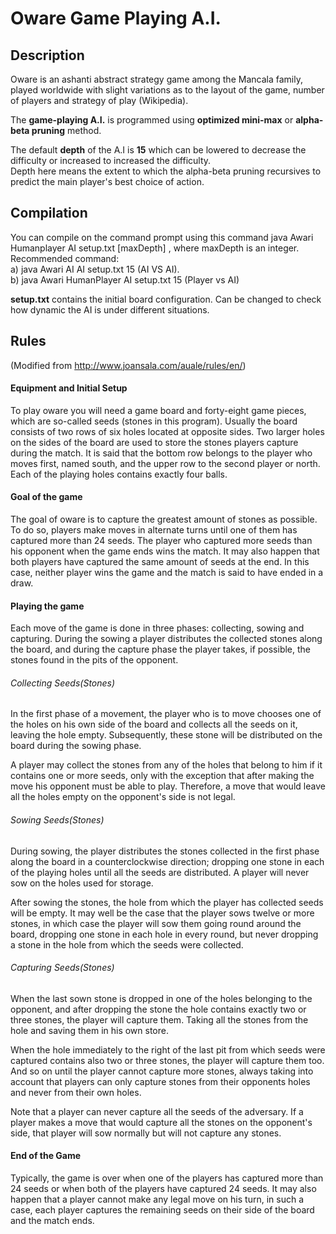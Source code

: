 # Oware Game Playing A.I.

## Description
Oware is an ashanti abstract strategy game among the Mancala family, played worldwide with slight variations as to the layout of the game, number of players and strategy of play (Wikipedia).  

The **game-playing A.I.** is programmed using **optimized mini-max** or **alpha-beta pruning** method.  

The default **depth** of the A.I is **15** which can be lowered to decrease the difficulty or increased to increased the difficulty.  
Depth here means the extent to which the alpha-beta pruning recursives to predict the main player's best choice of action. 

## Compilation
You can compile on the command prompt using this command java Awari Humanplayer AI setup.txt \[maxDepth\] , where maxDepth is an integer.
Recommended command:  
a) java Awari AI AI setup.txt 15 (AI VS AI).  
b) java Awari HumanPlayer AI setup.txt 15 (Player vs AI)  

**setup.txt** contains the initial board configuration. Can be changed to check how dynamic the AI is under different situations.

## Rules 
(Modified from http://www.joansala.com/auale/rules/en/)

#### Equipment and Initial Setup
To play oware you will need a game board and forty-eight game pieces, which are so-called seeds (stones in this program). Usually the board consists of two rows of six holes located at opposite sides. Two larger holes on the sides of the board are used to store the stones players capture during the match. It is said that the bottom row belongs to the player who moves first, named south, and the upper row to the second player or north. Each of the playing holes contains exactly four balls.

#### Goal of the game
The goal of oware is to capture the greatest amount of stones as possible. To do so, players make moves in alternate turns until one of them has captured more than 24 seeds. The player who captured more seeds than his opponent when the game ends wins the match. It may also happen that both players have captured the same amount of seeds at the end. In this case, neither player wins the game and the match is said to have ended in a draw.

#### Playing the game
Each move of the game is done in three phases: collecting, sowing and capturing. During the sowing a player distributes the collected stones along the board, and during the capture phase the player takes, if possible, the stones found in the pits of the opponent.

###### Collecting Seeds(Stones)
In the first phase of a movement, the player who is to move chooses one of the holes on his own side of the board and collects all the seeds on it, leaving the hole empty. Subsequently, these stone will be distributed on the board during the sowing phase.

A player may collect the stones from any of the holes that belong to him if it contains one or more seeds, only with the exception that after making the move his opponent must be able to play. Therefore, a move that would leave all the holes empty on the opponent's side is not legal.

###### Sowing Seeds(Stones)
During sowing, the player distributes the stones collected in the first phase along the board in a counterclockwise direction; dropping one stone in each of the playing holes until all the seeds are distributed. A player will never sow on the holes used for storage.  

After sowing the stones, the hole from which the player has collected seeds will be empty. It may well be the case that the player sows twelve or more stones, in which case the player will sow them going round around the board, dropping one stone in each hole in every round, but never dropping a stone in the hole from which the seeds were collected.

###### Capturing Seeds(Stones)
When the last sown stone is dropped in one of the holes belonging to the opponent, and after dropping the stone the hole contains exactly two or three stones, the player will capture them. Taking all the stones from the hole and saving them in his own store.  

When the hole immediately to the right of the last pit from which seeds were captured contains also two or three stones, the player will capture them too. And so on until the player cannot capture more stones, always taking into account that players can only capture stones from their opponents holes and never from their own holes.  

Note that a player can never capture all the seeds of the adversary. If a player makes a move that would capture all the stones on the opponent's side, that player will sow normally but will not capture any stones.  

#### End of the Game
Typically, the game is over when one of the players has captured more than 24 seeds or when both of the players have captured 24 seeds. It may also happen that a player cannot make any legal move on his turn, in such a case, each player captures the remaining seeds on their side of the board and the match ends.

